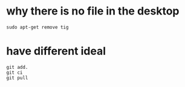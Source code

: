 
# why there is no file in the desktop

	sudo apt-get remove tig
	
# have different ideal

	git add.
	git ci
	git pull
	
